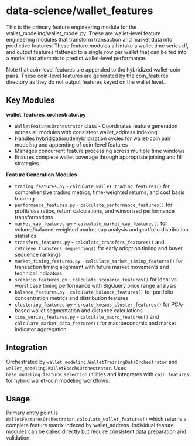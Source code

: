 # data-science/wallet_features

This is the primary feature engineering module for the wallet_modeling/wallet_model.py. These are wallet-level feature engineering modules that transform transaction and market data into predictive features. These feature modules all intake a wallet time series df, and output features flattened to a single row per wallet that can be fed into a model that attempts to predict wallet-level performance.

Note that coin-level features are appended to the hybridized wallet-coin pairs. These coin-level features are generated by the coin_features directory as they do not output features keyed on the wallet level..

## Key Modules

**wallet_features_orchestrator.py**
- `WalletFeaturesOrchestrator` class - Coordinates feature generation across all modules with consistent wallet_address indexing
- Handles hybridization/dehybridization cycles for wallet-coin pair modeling and appending of coin-level features
- Manages concurrent feature processing across multiple time windows
- Ensures complete wallet coverage through appropriate joining and fill strategies

**Feature Generation Modules**
- `trading_features.py` - `calculate_wallet_trading_features()` for comprehensive trading metrics, time-weighted returns, and cost basis tracking
- `performance_features.py` - `calculate_performance_features()` for profit/loss ratios, return calculations, and winsorized performance transformations
- `market_cap_features.py` - `calculate_market_cap_features()` for volume/balance-weighted market cap analysis and portfolio distribution statistics
- `transfers_features.py` - `calculate_transfers_features()` and `retrieve_transfers_sequencing()` for early adoption timing and buyer sequence rankings
- `market_timing_features.py` - `calculate_market_timing_features()` for transaction timing alignment with future market movements and technical indicators
- `scenario_features.py` - `calculate_scenario_features()` for ideal vs worst case timing performance with BigQuery price range analysis
- `balance_features.py` - `calculate_balance_features()` for portfolio concentration metrics and distribution features
- `clustering_features.py` - `create_kmeans_cluster_features()` for PCA-based wallet segmentation and distance calculations
- `time_series_features.py` - `calculate_macro_features()` and `calculate_market_data_features()` for macroeconomic and market indicator aggregation

## Integration

Orchestrated by `wallet_modeling.WalletTrainingDataOrchestrator` and `wallet_modeling.WalletEpochsOrchestrator`. Uses `base_modeling.feature_selection` utilities and integrates with `coin_features` for hybrid wallet-coin modeling workflows.

## Usage

Primary entry point is `WalletFeaturesOrchestrator.calculate_wallet_features()` which returns a complete feature matrix indexed by wallet_address. Individual feature modules can be called directly but require consistent data preparation and validation.